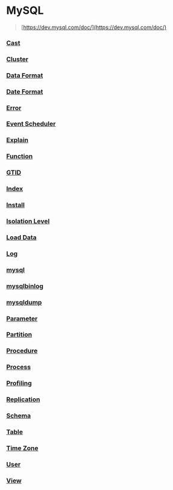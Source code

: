 MySQL
===
>[https://dev.mysql.com/doc/](https://dev.mysql.com/doc/)

### [Cast](./cast/README.md)
### [Cluster](./cluster/README.md)
### [Data Format](./data-format/README.md)
### [Date Format](./date-format/README.md)
### [Error](./error.md)
### [Event Scheduler](./event-scheduler/README.md)
### [Explain](./explain/README.md)
### [Function](./function/README.md)
### [GTID](./gtid/README.md)
### [Index](./index/README.md)
### [Install](./install/README.md)
### [Isolation Level](./isolation-level/README.md)
### [Load Data](./load-data/README.md)
### [Log](./log/README.md)
### [mysql](./mysql/README.md)
### [mysqlbinlog](./mysqlbinlog/README.md)
### [mysqldump](./mysqldump/README.md)
### [Parameter](./parameter/README.md)
### [Partition](./partition/README.md)
### [Procedure](./procedure/README.md)
### [Process](./process/README.md)
### [Profiling](./profiling/README.md)
### [Replication](./replication/README.md)
### [Schema](./schema/README.md)
### [Table](./table/README.md)
### [Time Zone](./time-zone/README.md)
### [User](./user/README.md)
### [View](./view/README.md)

